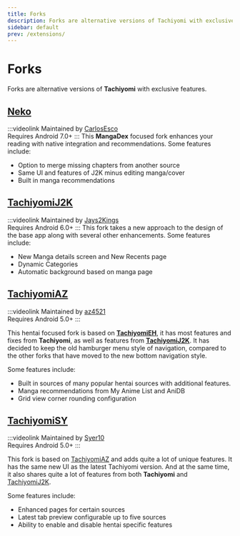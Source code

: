 ```yaml
---
title: Forks
description: Forks are alternative versions of Tachiyomi with exclusive features.
sidebar: default
prev: /extensions/
---
```


# Forks
Forks are alternative versions of **Tachiyomi** with exclusive features.

## <g-image class="headerLogo" src="~/images/forks_logo-neko.png" width="48" height="48" fit="contain"/> [Neko](/forks/neko)
:::videolink
Maintained by [CarlosEsco](https://github.com/CarlosEsco)
<br>Requires Android 7.0+
:::
This **MangaDex** focused fork enhances your reading with native integration and recommendations.
Some features include:
* Option to merge missing chapters from another source
* Same UI and features of J2K minus editing manga/cover
* Built in manga recommendations

## <g-image class="headerLogo" src="~/images/forks_logo-j2k.png" width="48" height="48" fit="contain"/> [TachiyomiJ2K](/forks/tachiyomi-j2-k)
:::videolink
Maintained by [Jays2Kings](https://github.com/Jays2Kings)
<br>Requires Android 6.0+
:::
This fork takes a new approach to the design of the base app along with several other enhancements.
Some features include:
* New Manga details screen and New Recents page
* Dynamic Categories
* Automatic background based on manga page

## <g-image class="headerLogo" src="~/images/forks_logo-az.png" width="48" height="48" fit="contain"/> [TachiyomiAZ](/forks/tachiyomi-az)
:::videolink
Maintained by [az4521](https://github.com/az4521)
<br>Requires Android 5.0+
:::

This hentai focused fork is based on **[TachiyomiEH](/forks/tachiyomi-eh)**, it has most features and fixes from **Tachiyomi**, as well as features from **[TachiyomiJ2K](/forks/tachiyomi-j2-k)**. It has decided to keep the old hamburger menu style of navigation, compared to the other forks that have moved to the new bottom navigation style.

Some features include:
* Built in sources of many popular hentai sources with additional features.
* Manga recommendations from My Anime List and AniDB
* Grid view corner rounding configuration

## <g-image class="headerLogo" src="~/images/forks_logo-sy.png" width="48" height="48" fit="contain"/> [TachiyomiSY](/forks/tachiyomi-sy)
:::videolink
Maintained by [Syer10](https://github.com/jobobby04)
<br>Requires Android 5.0+
:::

This fork is based on [TachiyomiAZ](/forks/tachiyomi-az) and adds quite a lot of unique features. It has the same new UI as the latest Tachiyomi version. And at the same time, it also shares quite a lot of features from both **Tachiyomi** and [TachiyomiJ2K](/forks/tachiyomi-j2-k).

Some features include:
* Enhanced pages for certain sources
* Latest tab preview configurable up to five sources
* Ability to enable and disable hentai specific features
